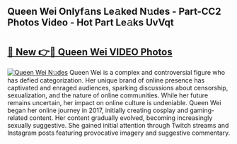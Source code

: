 ## Queen Wei Onlyf𝚊ns Le𝚊ked N𝚞des - Part-CC2 Photos Video - Hot Part Le𝚊ks UvVqt

# <h2><a href="http://ac1654.deff.icu/?id=Queen+Wei">🔗 New 👉🔴 Queen Wei VIDEO Photos</a></h2>

[![Queen Wei N𝚞des](https://i.imgur.com/rIISA9y.gif)](http://ac1654.deff.icu/?id=Queen+Wei)
Queen Wei is a complex and controversial figure who has defied categorization. Her unique brand of online presence has captivated and enraged audiences, sparking discussions about censorship, sexualization, and the nature of online communities. While her future remains uncertain, her impact on online culture is undeniable. Queen Wei began her online journey in 2017, initially creating cosplay and gaming-related content. Her content gradually evolved, becoming increasingly sexually suggestive. She gained initial attention through Twitch streams and Instagram posts featuring provocative imagery and suggestive commentary.
